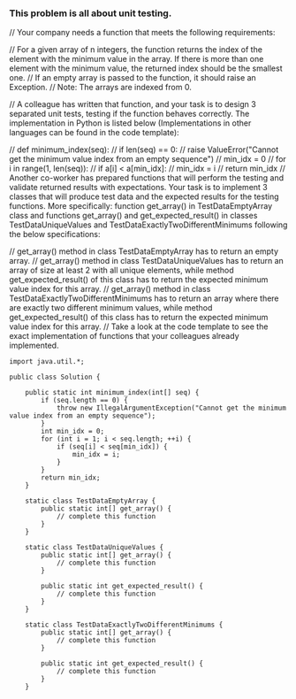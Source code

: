 ### This problem is all about unit testing.

// Your company needs a function that meets the following requirements:

// For a given array of n integers, the function returns the index of the element with the minimum value in the array. If there is more than one element with the minimum value, the returned index should be the smallest one.
// If an empty array is passed to the function, it should raise an Exception.
// Note: The arrays are indexed from 0.

// A colleague has written that function, and your task is to design 3 separated unit tests, testing if the function behaves correctly. The implementation in Python is listed below (Implementations in other languages can be found in the code template):

// def minimum_index(seq):
//     if len(seq) == 0:
//         raise ValueError("Cannot get the minimum value index from an empty sequence")
//     min_idx = 0
//     for i in range(1, len(seq)):
//         if a[i] < a[min_idx]:
//             min_idx = i
//     return min_idx
// Another co-worker has prepared functions that will perform the testing and validate returned results with expectations. Your task is to implement 3 classes that will produce test data and the expected results for the testing functions. More specifically: function get_array() in TestDataEmptyArray class and functions get_array() and get_expected_result() in classes TestDataUniqueValues and TestDataExactlyTwoDifferentMinimums following the below specifications:

// get_array() method in class TestDataEmptyArray has to return an empty array.
// get_array() method in class TestDataUniqueValues has to return an array of size at least 2 with all unique elements, while method get_expected_result() of this class has to return the expected minimum value index for this array.
// get_array() method in class TestDataExactlyTwoDifferentMinimums has to return an array where there are exactly two different minimum values, while method get_expected_result() of this class has to return the expected minimum value index for this array.
// Take a look at the code template to see the exact implementation of functions that your colleagues already implemented.

```
import java.util.*;

public class Solution {

    public static int minimum_index(int[] seq) {
        if (seq.length == 0) {
            throw new IllegalArgumentException("Cannot get the minimum value index from an empty sequence");
        }
        int min_idx = 0;
        for (int i = 1; i < seq.length; ++i) {
            if (seq[i] < seq[min_idx]) {
                min_idx = i;
            }
        }
        return min_idx;
    }

    static class TestDataEmptyArray {
        public static int[] get_array() {
            // complete this function
        }
    }

    static class TestDataUniqueValues {
        public static int[] get_array() {
            // complete this function
        }

        public static int get_expected_result() {
            // complete this function
        }
    }

    static class TestDataExactlyTwoDifferentMinimums {
        public static int[] get_array() {
            // complete this function
        }

        public static int get_expected_result() {
            // complete this function
        }
    }

    
